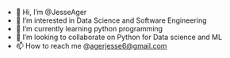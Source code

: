 - 👋 Hi, I’m @JesseAger
- 👀 I’m interested in Data Science and Software Engineering
- 🌱 I’m currently learning python programming
- 💞️ I’m looking to collaborate on Python for Data science and ML
- 📫 How to reach me @agerjesse6@gmail.com

<!---
JesseAger/JesseAger is a ✨ special ✨ repository because its `README.md` (this file) appears on your GitHub profile.
You can click the Preview link to take a look at your changes.
--->
